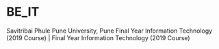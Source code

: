 # BE_IT
Savitribai Phule Pune University, Pune Final Year Information Technology (2019 Course) |  Final Year Information Technology (2019 Course)
